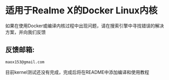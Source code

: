 # 适用于Realme X的Docker Linux内核  
如果在使用Docker或编译内核过程中出现问题，请在搜索引擎中寻找错误的解决方案，并向我们反馈   
## 反馈邮箱:
```
maox153@gmail.com
```

目前kernel测试还没有完成，完成后将在README中添加编译和使用教程
